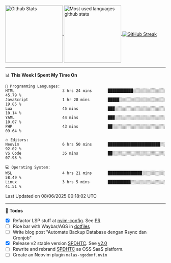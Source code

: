 <a href="https://github.com/anuraghazra/github-readme-stats">
  <img 
        height=180
        align="center" 
        src="https://github-readme-stats.vercel.app/api?username=rizkyilhampra&rank_icon=github&show_icons=true&theme=catppuccin_mocha&hide_border=true&include_all_commits=true&count_private=true&card_width=270" 
        alt="Github Stats" 
    />
</a>
<a href="https://github.com/anuraghazra/github-readme-stats">
  <img 
        height=180
        align="center" 
        src="https://github-readme-stats.vercel.app/api/top-langs/?username=rizkyilhampra&layout=compact&theme=catppuccin_mocha&hide_border=true&langs_count=8" 
        alt="Most used languages github stats" 
    />
</a>
<a href="https://git.io/streak-stats"><img src="https://streak-stats.demolab.com?user=rizkyilhampra&theme=catppuccin-mocha&hide_border=true" align="center" alt="GitHub Streak" /></a>

---

<!--START_SECTION:waka-->
📊 **This Week I Spent My Time On** 

```text
💬 Programming Languages: 
HTML                     3 hrs 24 mins       ███████████░░░░░░░░░░░░░░   45.79 % 
JavaScript               1 hr 28 mins        █████░░░░░░░░░░░░░░░░░░░░   19.85 % 
Lua                      45 mins             ███░░░░░░░░░░░░░░░░░░░░░░   10.14 % 
YAML                     44 mins             ███░░░░░░░░░░░░░░░░░░░░░░   10.07 % 
PHP                      43 mins             ██░░░░░░░░░░░░░░░░░░░░░░░   09.64 % 

🔥 Editors: 
Neovim                   6 hrs 50 mins       ███████████████████████░░   92.02 % 
VS Code                  35 mins             ██░░░░░░░░░░░░░░░░░░░░░░░   07.98 % 

💻 Operating System: 
WSL                      4 hrs 21 mins       ███████████████░░░░░░░░░░   58.49 % 
Linux                    3 hrs 5 mins        ██████████░░░░░░░░░░░░░░░   41.51 % 
```


 Last Updated on 08/06/2025 00:18:02 UTC
<!--END_SECTION:waka-->

---

📒 **Todos**
<br>
- [x] Refactor LSP stuff at [nvim-config](https://github.com/rizkyilhampra/nvim-config). See [PR](https://github.com/rizkyilhampra/nvim-config/pull/9)
- [ ] Rice bar with Waybar/AGS in [dotfiles](https://github.com/rizkyilhampra/dotfiles)
- [ ] Write blog post "Automate Backup Database dengan Rsync dan Cronjob"
- [x] Release v2 stable version [SPDHTC](https://github.com/rizkyilhampra/spdhtc). See [v2.0](https://github.com/rizkyilhampra/spdhtc/releases/tag/v2.0)
- [ ] Rewrite and rebrand [SPDHTC](https://github.com/rizkyilhampra/spdhtc) as OSS SaaS platform.
- [ ] Create an Neovim plugin `malas-ngodonf.nvim`
